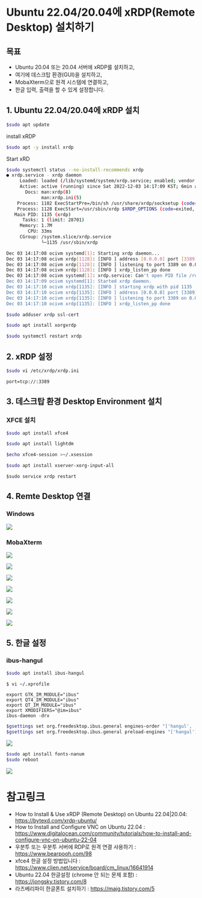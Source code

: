# Ubuntu 22.04/20.04에 xRDP(Remote Desktop) 설치하기

## 목표

- Ubuntu 20.04 또는 20.04 서버에 xRDP를 설치하고,   
- 여기에 데스크탑 환경(GUI)을 설치하고,    
- MobaXterm으로 원격 시스템에 연결하고,    
- 한글 입력, 출력을 할 수 있게 설정합니다.

## 1. Ubuntu 22.04/20.04에 xRDP 설치

```sh
$sudo apt update
```

install xRDP
```sh
$sudo apt -y install xrdp
```

Start xRD
```sh
$sudo systemctl status --no-install-recommends xrdp
● xrdp.service - xrdp daemon
     Loaded: loaded (/lib/systemd/system/xrdp.service; enabled; vendor preset: enabled)
     Active: active (running) since Sat 2022-12-03 14:17:09 KST; 6min ago
       Docs: man:xrdp(8)
             man:xrdp.ini(5)
    Process: 1102 ExecStartPre=/bin/sh /usr/share/xrdp/socksetup (code=exited, status=0/SUCCESS)
    Process: 1128 ExecStart=/usr/sbin/xrdp $XRDP_OPTIONS (code=exited, status=0/SUCCESS)
   Main PID: 1135 (xrdp)
      Tasks: 1 (limit: 28701)
     Memory: 1.7M
        CPU: 33ms
     CGroup: /system.slice/xrdp.service
             └─1135 /usr/sbin/xrdp

Dec 03 14:17:08 ocivm systemd[1]: Starting xrdp daemon...
Dec 03 14:17:08 ocivm xrdp[1128]: [INFO ] address [0.0.0.0] port [3389] mode 4
Dec 03 14:17:08 ocivm xrdp[1128]: [INFO ] listening to port 3389 on 0.0.0.0
Dec 03 14:17:08 ocivm xrdp[1128]: [INFO ] xrdp_listen_pp done
Dec 03 14:17:08 ocivm systemd[1]: xrdp.service: Can't open PID file /run/xrdp/xrdp.pid (yet?) a>
Dec 03 14:17:09 ocivm systemd[1]: Started xrdp daemon.
Dec 03 14:17:10 ocivm xrdp[1135]: [INFO ] starting xrdp with pid 1135
Dec 03 14:17:10 ocivm xrdp[1135]: [INFO ] address [0.0.0.0] port [3389] mode 4
Dec 03 14:17:10 ocivm xrdp[1135]: [INFO ] listening to port 3389 on 0.0.0.0
Dec 03 14:17:10 ocivm xrdp[1135]: [INFO ] xrdp_listen_pp done
```

```sh
$sudo adduser xrdp ssl-cert
```

```sh
$sudo apt install xorgxrdp
```

```sh
$sudo systemctl restart xrdp
```

## 2. xRDP 설정

```sh
$sudo vi /etc/xrdp/xrdp.ini
```

```code
port=tcp://:3389
```

## 3. 데스크탑 환경 Desktop Environment 설치

### XFCE 설치

```sh
$sudo apt install xfce4
```

```sh
$sudo apt install lightdm
```

```sh
$echo xfce4-session >~/.xsession
```

```sh
$sudo apt install xserver-xorg-input-all
```

```
$sudo service xrdp restart
```


## 4. Remte Desktop 연결

### Windows
![](img/mstsc.png)

### MobaXterm
![](img/mobaxterm1.png)

![](img/mobaxterm2.png)

![](img/mobaxterm3.png)

![](img/mobaxterm4.png)

![](img/mobaxterm5.png)

![](img/mobaxterm6.png)

![](img/mobaxterm7.png)



## 5. 한글 설정

### ibus-hangul

```sh
$sudo apt install ibus-hangul
```

```sh
$ vi ~/.xprofile
```

```code
export GTK_IM_MODULE="ibus"
export QT4_IM_MODULE="ibus"
export QT_IM_MODULE="ibus"
export XMODIFIERS="@im=ibus"
ibus-daemon -drx
```

```sh
$gsettings set org.freedesktop.ibus.general engines-order "['hangul', 'xkb:kr:kr104:kor']"
$gsettings set org.freedesktop.ibus.general preload-engines "['hangul']"
```

![](img/mobaxterm8.png)

```sh
$sudo apt install fonts-nanum
$sudo reboot
```
![](img/mobaxterm9.png)



# 참고링크
- How to Install & Use xRDP (Remote Desktop) on Ubuntu 22.04|20.04: https://bytexd.com/xrdp-ubuntu/
- How to Install and Configure VNC on Ubuntu 22.04 : https://www.digitalocean.com/community/tutorials/how-to-install-and-configure-vnc-on-ubuntu-22-04
- 우분투 또는 우분투 서버에 RDP로 원격 연결 사용하기 : https://www.bearpooh.com/98
- xfce4 한글 설정 방법입니다 : https://www.clien.net/service/board/cm_linux/16641914
- Ubuntu 22.04 한글설정 (chrome 안 되는 문제 포함) : https://jongsky.tistory.com/8
- 라즈베리파이 한글폰트 설치하기 : https://majg.tistory.com/5
